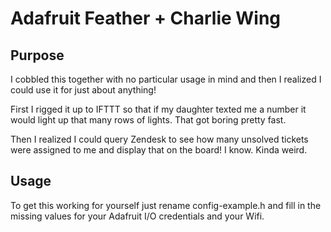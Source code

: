 # Adafruit Feather + Charlie Wing

## Purpose

I cobbled this together with no particular usage in mind and then I realized I could use it for
just about anything!

First I rigged it up to IFTTT so that if my daughter texted me a number it would light up that many rows of lights. That got boring pretty fast.

Then I realized I could query Zendesk to see how many unsolved tickets were assigned to me and display that on the board! I know. Kinda weird.

## Usage

To get this working for yourself just rename config-example.h and fill in the missing values for your Adafruit I/O credentials and your Wifi.
